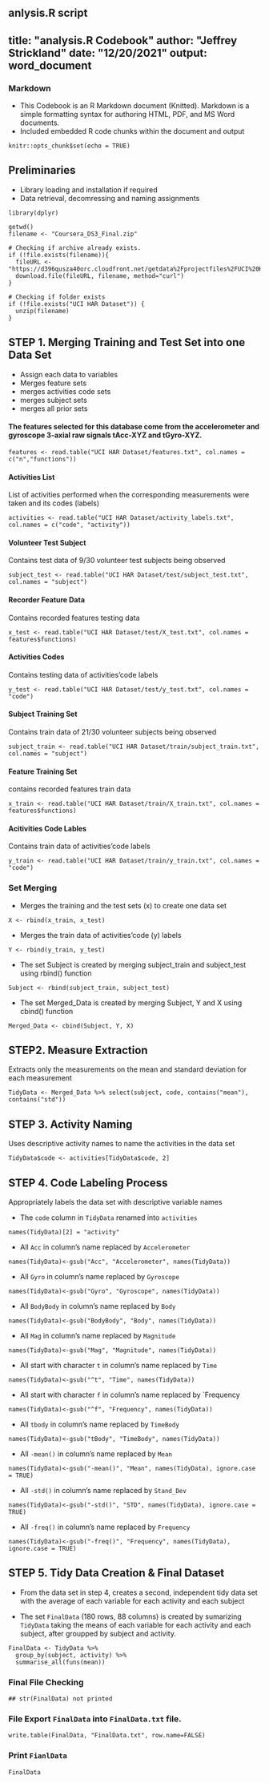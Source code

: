 anlysis.R script
---
title: "analysis.R Codebook"
author: "Jeffrey Strickland"
date: "12/20/2021"
output: word_document
---
### Markdown
* This Codebook is an R Markdown document (Knitted). Markdown is a simple formatting syntax for authoring HTML, PDF, and MS Word documents.
* Included embedded R code chunks within the document and output

```{r setup, include=FALSE}
knitr::opts_chunk$set(echo = TRUE)
```
## Preliminaries
* Library loading and installation if required
* Data retrieval, decomressing and naming assignments

```{r cars}
library(dplyr)

getwd()
filename <- "Coursera_DS3_Final.zip"

# Checking if archive already exists.
if (!file.exists(filename)){
  fileURL <- "https://d396qusza40orc.cloudfront.net/getdata%2Fprojectfiles%2FUCI%20HAR%20Dataset.zip"
  download.file(fileURL, filename, method="curl")
}  

# Checking if folder exists
if (!file.exists("UCI HAR Dataset")) { 
  unzip(filename) 
}
```
## STEP 1. Merging Training and Test Set into one Data Set
* Assign each data to variables
* Merges feature sets
* merges activities code sets
* merges subject sets
* merges all prior sets

#### The features selected for this database come from the accelerometer and gyroscope 3-axial raw signals tAcc-XYZ and tGyro-XYZ.
```{r}
features <- read.table("UCI HAR Dataset/features.txt", col.names = c("n","functions"))
```
#### Activities List
List of activities performed when the corresponding measurements were taken and its codes (labels)

```{r}
activities <- read.table("UCI HAR Dataset/activity_labels.txt", col.names = c("code", "activity"))
```
#### Volunteer Test Subject 
Contains test data of 9/30 volunteer test subjects being observed

```{r}
subject_test <- read.table("UCI HAR Dataset/test/subject_test.txt", col.names = "subject")
```
#### Recorder Feature Data
Contains recorded features testing data 

```{r}
x_test <- read.table("UCI HAR Dataset/test/X_test.txt", col.names = features$functions)
```
#### Activities Codes
Contains testing data of activities’code labels

```{r}
y_test <- read.table("UCI HAR Dataset/test/y_test.txt", col.names = "code")
```
#### Subject Training Set
Contains train data of 21/30 volunteer subjects being observed

```{r}
subject_train <- read.table("UCI HAR Dataset/train/subject_train.txt", col.names = "subject")
```
#### Feature Training Set
contains recorded features train data

```{r}
x_train <- read.table("UCI HAR Dataset/train/X_train.txt", col.names = features$functions)
```
#### Acitivities Code Lables 
Contains train data of activities’code labels

```{r}
y_train <- read.table("UCI HAR Dataset/train/y_train.txt", col.names = "code")
```
### Set Merging
* Merges the training and the test sets (x) to create one data set

```{r}
X <- rbind(x_train, x_test)
```
* Merges the train data of activities’code (y) labels

```{r}
Y <- rbind(y_train, y_test)
```
* The set Subject is created by merging subject_train and subject_test using rbind() function

```{r}
Subject <- rbind(subject_train, subject_test)
```
* The set Merged_Data is created by merging Subject, Y and X using cbind() function

```{r}
Merged_Data <- cbind(Subject, Y, X)
```
## STEP2. Measure Extraction
Extracts only the measurements on the mean and standard deviation for each measurement

```{r}
TidyData <- Merged_Data %>% select(subject, code, contains("mean"), contains("std"))
```
## STEP 3. Activity Naming
Uses descriptive activity names to name the activities in the data set

```{r}
TidyData$code <- activities[TidyData$code, 2]
```
##  STEP 4. Code Labeling Process
Appropriately labels the data set with descriptive variable names
* The `code` column in `TidyData` renamed into `activities`

```{r}
names(TidyData)[2] = "activity"
```
* All `Acc` in column’s name replaced by `Accelerometer`

```{r}
names(TidyData)<-gsub("Acc", "Accelerometer", names(TidyData))
```
* All `Gyro` in column’s name replaced by `Gyroscope`

```{r}
names(TidyData)<-gsub("Gyro", "Gyroscope", names(TidyData))
```
* All `BodyBody` in column’s name replaced by `Body`

```{r}
names(TidyData)<-gsub("BodyBody", "Body", names(TidyData))
```
* All `Mag` in column’s name replaced by `Magnitude`

```{r}
names(TidyData)<-gsub("Mag", "Magnitude", names(TidyData))
```
* All start with character `t` in column’s name replaced by `Time`

```{r}
names(TidyData)<-gsub("^t", "Time", names(TidyData))
```
* All start with character `f` in column’s name replaced by `Frequency

```{r}
names(TidyData)<-gsub("^f", "Frequency", names(TidyData))
```
* All `tbody` in column’s name replaced by `TimeBody`
```{r}
names(TidyData)<-gsub("tBody", "TimeBody", names(TidyData))
```
* All `-mean()` in column’s name replaced by `Mean`
```{r}
names(TidyData)<-gsub("-mean()", "Mean", names(TidyData), ignore.case = TRUE)
```
* All `-std()` in column’s name replaced by `Stand_Dev`
```{r}
names(TidyData)<-gsub("-std()", "STD", names(TidyData), ignore.case = TRUE)
```
* All `-freq()` in column’s name replaced by `Frequency`
```{r}
names(TidyData)<-gsub("-freq()", "Frequency", names(TidyData), ignore.case = TRUE)
```
## STEP 5. Tidy Data Creation & Final Dataset
* From the data set in step 4, creates a second, independent tidy data set with the average of each variable for each activity and each subject

* The set `FinalData` (180 rows, 88 columns) is created by sumarizing `TidyData` taking the means of each variable for each activity and each subject, after groupped by subject and activity.

```{r}
FinalData <- TidyData %>%
  group_by(subject, activity) %>%
  summarise_all(funs(mean))
```
### Final File Checking

```{3}
## str(FinalData) not printed
```

### File Export `FinalData` into `FinalData.txt` file.

```{r}
write.table(FinalData, "FinalData.txt", row.name=FALSE)
```
### Print `FianlData`

```{r}
FinalData
```

